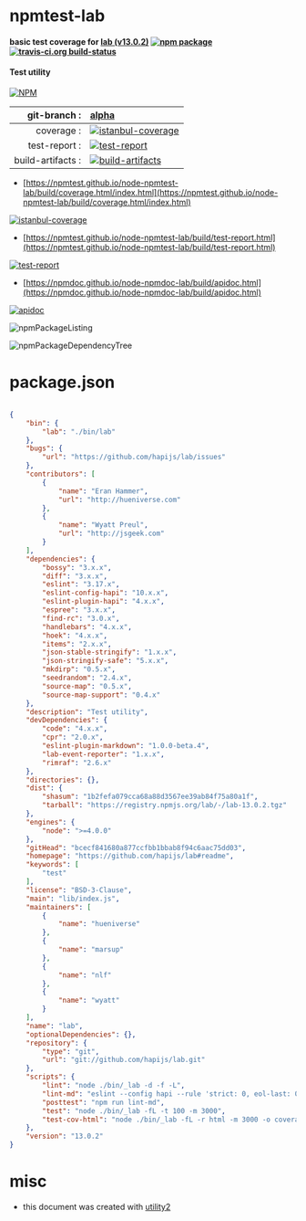 # npmtest-lab

#### basic test coverage for  [lab (v13.0.2)](https://github.com/hapijs/lab#readme)  [![npm package](https://img.shields.io/npm/v/npmtest-lab.svg?style=flat-square)](https://www.npmjs.org/package/npmtest-lab) [![travis-ci.org build-status](https://api.travis-ci.org/npmtest/node-npmtest-lab.svg)](https://travis-ci.org/npmtest/node-npmtest-lab)

#### Test utility

[![NPM](https://nodei.co/npm/lab.png?downloads=true&downloadRank=true&stars=true)](https://www.npmjs.com/package/lab)

| git-branch : | [alpha](https://github.com/npmtest/node-npmtest-lab/tree/alpha)|
|--:|:--|
| coverage : | [![istanbul-coverage](https://npmtest.github.io/node-npmtest-lab/build/coverage.badge.svg)](https://npmtest.github.io/node-npmtest-lab/build/coverage.html/index.html)|
| test-report : | [![test-report](https://npmtest.github.io/node-npmtest-lab/build/test-report.badge.svg)](https://npmtest.github.io/node-npmtest-lab/build/test-report.html)|
| build-artifacts : | [![build-artifacts](https://npmtest.github.io/node-npmtest-lab/glyphicons_144_folder_open.png)](https://github.com/npmtest/node-npmtest-lab/tree/gh-pages/build)|

- [https://npmtest.github.io/node-npmtest-lab/build/coverage.html/index.html](https://npmtest.github.io/node-npmtest-lab/build/coverage.html/index.html)

[![istanbul-coverage](https://npmtest.github.io/node-npmtest-lab/build/screenCapture.buildCi.browser.%252Ftmp%252Fbuild%252Fcoverage.lib.html.png)](https://npmtest.github.io/node-npmtest-lab/build/coverage.html/index.html)

- [https://npmtest.github.io/node-npmtest-lab/build/test-report.html](https://npmtest.github.io/node-npmtest-lab/build/test-report.html)

[![test-report](https://npmtest.github.io/node-npmtest-lab/build/screenCapture.buildCi.browser.%252Ftmp%252Fbuild%252Ftest-report.html.png)](https://npmtest.github.io/node-npmtest-lab/build/test-report.html)

- [https://npmdoc.github.io/node-npmdoc-lab/build/apidoc.html](https://npmdoc.github.io/node-npmdoc-lab/build/apidoc.html)

[![apidoc](https://npmdoc.github.io/node-npmdoc-lab/build/screenCapture.buildCi.browser.%252Ftmp%252Fbuild%252Fapidoc.html.png)](https://npmdoc.github.io/node-npmdoc-lab/build/apidoc.html)

![npmPackageListing](https://npmtest.github.io/node-npmtest-lab/build/screenCapture.npmPackageListing.svg)

![npmPackageDependencyTree](https://npmtest.github.io/node-npmtest-lab/build/screenCapture.npmPackageDependencyTree.svg)



# package.json

```json

{
    "bin": {
        "lab": "./bin/lab"
    },
    "bugs": {
        "url": "https://github.com/hapijs/lab/issues"
    },
    "contributors": [
        {
            "name": "Eran Hammer",
            "url": "http://hueniverse.com"
        },
        {
            "name": "Wyatt Preul",
            "url": "http://jsgeek.com"
        }
    ],
    "dependencies": {
        "bossy": "3.x.x",
        "diff": "3.x.x",
        "eslint": "3.17.x",
        "eslint-config-hapi": "10.x.x",
        "eslint-plugin-hapi": "4.x.x",
        "espree": "3.x.x",
        "find-rc": "3.0.x",
        "handlebars": "4.x.x",
        "hoek": "4.x.x",
        "items": "2.x.x",
        "json-stable-stringify": "1.x.x",
        "json-stringify-safe": "5.x.x",
        "mkdirp": "0.5.x",
        "seedrandom": "2.4.x",
        "source-map": "0.5.x",
        "source-map-support": "0.4.x"
    },
    "description": "Test utility",
    "devDependencies": {
        "code": "4.x.x",
        "cpr": "2.0.x",
        "eslint-plugin-markdown": "1.0.0-beta.4",
        "lab-event-reporter": "1.x.x",
        "rimraf": "2.6.x"
    },
    "directories": {},
    "dist": {
        "shasum": "1b2fefa079cca68a88d3567ee39ab84f75a80a1f",
        "tarball": "https://registry.npmjs.org/lab/-/lab-13.0.2.tgz"
    },
    "engines": {
        "node": ">=4.0.0"
    },
    "gitHead": "bcecf841680a877ccfbb1bbab8f94c6aac75dd03",
    "homepage": "https://github.com/hapijs/lab#readme",
    "keywords": [
        "test"
    ],
    "license": "BSD-3-Clause",
    "main": "lib/index.js",
    "maintainers": [
        {
            "name": "hueniverse"
        },
        {
            "name": "marsup"
        },
        {
            "name": "nlf"
        },
        {
            "name": "wyatt"
        }
    ],
    "name": "lab",
    "optionalDependencies": {},
    "repository": {
        "type": "git",
        "url": "git://github.com/hapijs/lab.git"
    },
    "scripts": {
        "lint": "node ./bin/_lab -d -f -L",
        "lint-md": "eslint --config hapi --rule 'strict: 0, eol-last: 0' --plugin markdown --ext md  .",
        "posttest": "npm run lint-md",
        "test": "node ./bin/_lab -fL -t 100 -m 3000",
        "test-cov-html": "node ./bin/_lab -fL -r html -m 3000 -o coverage.html"
    },
    "version": "13.0.2"
}
```



# misc
- this document was created with [utility2](https://github.com/kaizhu256/node-utility2)
